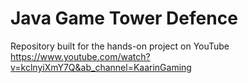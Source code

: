 # Java Game Tower Defence
Repository built for the hands-on project on YouTube </br>
https://www.youtube.com/watch?v=kclnyiXmY7Q&ab_channel=KaarinGaming 
